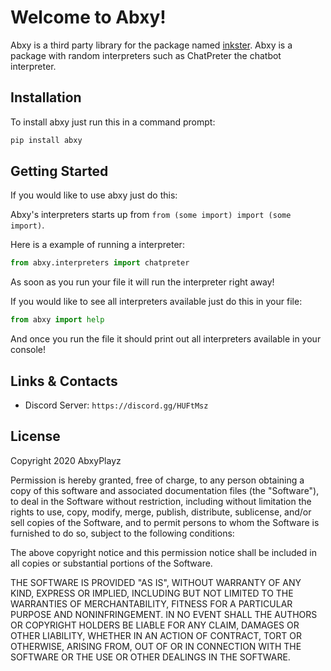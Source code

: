 # Welcome to Abxy!
Abxy is a third party library for the package named [inkster](https://pypi.org/project/inkster/). Abxy is a package with random interpreters such as ChatPreter the chatbot interpreter.

## Installation

To install abxy just run this in a command prompt:

```bash
pip install abxy
```

## Getting Started

If you would like to use abxy just do this:

Abxy's interpreters starts up from `from (some import) import (some import)`.

Here is a example of running a interpreter:
```python
from abxy.interpreters import chatpreter
```
As soon as you run your file it will run the interpreter right away!

If you would like to see all interpreters available just do this in your file:
```python
from abxy import help
```
And once you run the file it should print out all interpreters available in your console!

## Links & Contacts

- Discord Server: `https://discord.gg/HUFtMsz`

## License

Copyright 2020 AbxyPlayz

Permission is hereby granted, free of charge, to any person obtaining a copy of this software and associated documentation files (the "Software"), to deal in the Software without restriction, including without limitation the rights to use, copy, modify, merge, publish, distribute, sublicense, and/or sell copies of the Software, and to permit persons to whom the Software is furnished to do so, subject to the following conditions:

The above copyright notice and this permission notice shall be included in all copies or substantial portions of the Software.

THE SOFTWARE IS PROVIDED "AS IS", WITHOUT WARRANTY OF ANY KIND, EXPRESS OR IMPLIED, INCLUDING BUT NOT LIMITED TO THE WARRANTIES OF MERCHANTABILITY, FITNESS FOR A PARTICULAR PURPOSE AND NONINFRINGEMENT. IN NO EVENT SHALL THE AUTHORS OR COPYRIGHT HOLDERS BE LIABLE FOR ANY CLAIM, DAMAGES OR OTHER LIABILITY, WHETHER IN AN ACTION OF CONTRACT, TORT OR OTHERWISE, ARISING FROM, OUT OF OR IN CONNECTION WITH THE SOFTWARE OR THE USE OR OTHER DEALINGS IN THE SOFTWARE.

